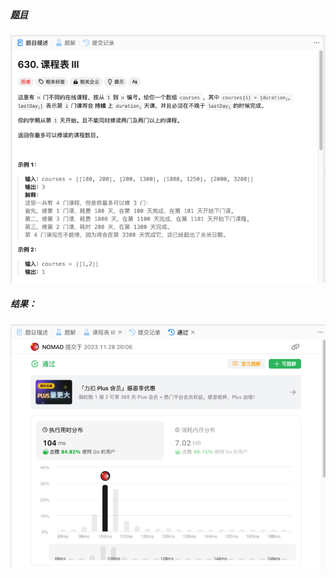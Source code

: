 ##### [题目](https://leetcode.cn/problems/course-schedule-iii/description/)
![pic](img.png)
##### 结果：
![pic](result.png)
